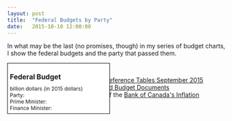 ```yaml
---
layout: post
title:  "Federal Budgets by Party"
date:   2015-10-10 12:00:00
---
```


<style>

#fedChart svg:not(:nth-of-type(1)) {
  margin-top: 25px;
}

#fedChart .bar.sel {
  fill: black;
}

#fedChart .bar.lib {
	fill: #BF3513;
}

#fedChart .bar.con {
	fill: #1340BF;
}

#fedChart .bar.pc {
	fill: #00BEF2;
}

#fedChart .axis text {
  font: 10px sans-serif;
}

#fedChart .axis path,
#fedChart .axis line {
  fill: none;
  stroke: #000;
  shape-rendering: crispEdges;
}

#fedTip {
  border: 1px solid black;
  background-color: white;
  position: absolute;
  width: 225px;
  height: auto;
  padding: 5px;
  pointer-events: none;
}

#fedTip strong {
  font-weight: bold;
}

#fedTip #tipTop {
  font-size: 16px;
  margin-bottom: 10px !important;
}

#fedTip .tipInfo {
  font-size: 12px;
  margin: 0;
}

</style>

In what may be the last (no promises, though) in my series of budget charts, I show the federal budgets and the party that passed them.

<div id="fedTip" class="hidden">
  <p id="tipTop"><strong><span id="tipYear"></span> Federal Budget</strong></p>
  <p class="tipInfo"><span id="tipVal"></span> billion dollars <span id="tipBal"></span> <span id="tipInf" class="hidden">(in 2015 dollars)</span></p>
  <p class="tipInfo">Party: <span id="tipParty"></span></p>
	<p class="tipInfo">Prime Minister: <span id="tipPM"></span></p>
	<p class="tipInfo">Finance Minister: <span id="tipFin"></span></p>
</div>

<div id="fedChart"></div>

Sources:

- [Department of Finance, Fiscal Reference Tables September 2015](http://www.fin.gc.ca/frt-trf/2015/frt-trf-15-eng.asp)
- [Government of Canada, Archived Budget Documents](http://www.budget.gc.ca/pdfarch/index-eng.html)
- Inflation adjustments courtesy of the [Bank of Canada's Inflation Calculator](http://www.bankofcanada.ca/rates/related/inflation-calculator/)

<script>

fedChart();

var coordinates = [0, 0];

var body = d3.select("body")
  .on("mousemove", function() {
    coordinates = d3.mouse(this);
  })
  .on("mousedown", function() {
    coordinates = d3.mouse(this);
  });

function fedChart() {
	var margin = {top: 40, right: 20, bottom: 30, left: 40},
    width = 740 - margin.left - margin.right,
    height = 400 - margin.top - margin.bottom;
		
	var y = d3.scale.linear()
    .range([height, 0]);

	var x = d3.scale.ordinal()
    .rangeRoundBands([0, width], .2);

	var yAxis = d3.svg.axis()
    .scale(y)
    .orient("left");
		
	var format = d3.time.format("%Y");
	
	var fedChart = d3.select("#fedChart")
		.append("svg")
		  .attr("class", "fedBudgets")
	    .attr("width", width + margin.left + margin.right)
	    .attr("height", height + margin.top + margin.bottom)
	  .append("g")
	    .attr("transform", "translate(" + margin.left + "," + margin.top + ")");
	
	d3.csv("{{ site.baseurl }}/data/fed_budgets.csv", type, function(error, data) {
		x.domain(data.map(function(d) { return d.Year; }));
		y.domain(d3.extent(data, function(d) { return d["Budget Balance"]; })).nice();
		
		fedChart.append("g")
		    .attr("class", "x axis")
		  .append("line")
		    .attr("y1", y(0))
		    .attr("y2", y(0))
		    .attr("x2", width);
		
	  fedChart.append("g")
	    .attr("class", "y axis")
	    .call(yAxis);
		
		var fedBudgets = fedChart.selectAll(".bar")
		    .data(data)
		  .enter().append("rect")
		    .attr("class", function(d) {
					if (d.Party === "Liberal") {
						return "bar lib";
					} else if (d.Party === "Conservative") {
						return "bar con";
					} else {
						return "bar pc";
					}
		    })
		    .attr("x", function(d) { return x(d.Year); })
		    .attr("y", function(d) { return y(0); })
		    .attr("width", x.rangeBand())
		    .attr("height", function(d) { return 0; })
		    .on("mouseover", function(d) {
					d3.select(this).attr("opacity", 0.5);
		      showTooltip(d);
		    })
		    .on("mousedown", function(d) {
					d3.select(this).attr("opacity", 0.5);
		      showTooltip(d);
		    })
		    .on("mouseout", function(d) {
					d3.select(this).attr("opacity", 1);
		      d3.select("#fedTip").classed("hidden", true);
		    });
				
				function showTooltip(d) {
	        var xPos = coordinates[0] + 10;
	        if (d.Year > 2000) {
	          xPos = coordinates[0] - 250;
	        }
	        var yPos = coordinates[1];
					
	        d3.select("#fedTip")
	          .style("left", xPos + "px")
	          .style("top", yPos + "px")
	          .select("#tipYear")
	          .text(d.Year);
						
          d3.select("#fedTip").select("#tipVal")
            .text(Math.abs(d["Budget Balance"]).toFixed(2));
					
          if (d["Budget Balance"] > 0) {
            d3.select("#fedTip").select("#tipBal")
              .text("surplus");
          } else {
            d3.select("#fedTip").select("#tipBal")
              .text("deficit");
          }
					
					d3.select("#fedTip").select("#tipParty")
						.text(d.Party);
						
					d3.select("#fedTip").select("#tipPM")
						.text(d["Prime Minister"]);
						
					d3.select("#fedTip").select("#tipFin")
						.text(d["Finance Minister"]);
					
					d3.select("#fedTip").classed("hidden", false);
				}
		
    fedBudgets.transition()
      .delay(function(d, i) { return i * 32})
      .attr("y", function(d) { return y(Math.max(0, d["Budget Balance"])); })
      .attr("height", function(d) { return Math.abs(y(d["Budget Balance"]) - y(0));});
	});
	
	function type(d) {
		//d.Year = format.parse(d.Year);
		d.Year = + d.Year;
		d["Budget Balance"] = +(d["Budget Balance"] / 1000);
		d["Budget Balance adjusted for inflation"] = +d["Budget Balance adjusted for inflation"];
		
		return d;
	}
}
</script>
